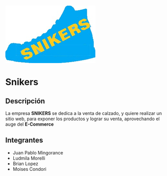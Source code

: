 ![imgLogo](/Extras/logo.png)
# Snikers
## Descripción 
La empresa **SNIKERS** se dedica a la venta de calzado,
y quiere realizar un sitio web, para exponer los productos y lograr su venta,
aprovechando el auge del **E-Commerce**
## Integrantes
- Juan Pablo Mingorance
- Ludmila Morelli
- Brian Lopez
- Moises Condori 


